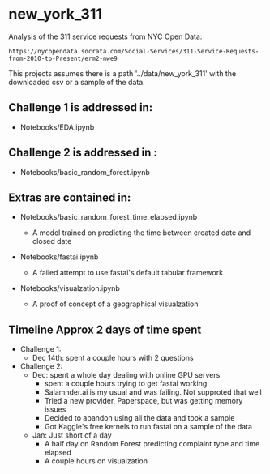 # new_york_311
Analysis of the 311 service requests from NYC Open Data:

    https://nycopendata.socrata.com/Social-Services/311-Service-Requests-from-2010-to-Present/erm2-nwe9

This projects assumes there is a path '../data/new_york_311' with the downloaded csv or a sample of the data.

## Challenge 1 is addressed in:
* Notebooks/EDA.ipynb

## Challenge 2 is addressed in :
* Notebooks/basic_random_forest.ipynb

## Extras are contained in: 
* Notebooks/basic_random_forest_time_elapsed.ipynb
    * A model trained on predicting the time between created date and closed date
        
* Notebooks/fastai.ipynb
    * A failed attempt to use fastai's default tabular framework
        
* Notebooks/visualzation.ipynb
    * A proof of concept of a geographical visualzation

## Timeline Approx 2 days of time spent
* Challenge 1:
    * Dec 14th: spent a couple hours with 2 questions
* Challenge 2:
    * Dec: spent a whole day dealing with online GPU servers
        * spent a couple hours trying to get fastai working
        * Salamnder.ai is my usual and was failing. Not supproted that well
        * Tried a new provider, Paperspace, but was getting memory issues
        * Decided to abandon using all the data and took a sample
        * Got Kaggle's free kernels to run fastai on a sample of the data
    * Jan: Just short of a day
        * A half day on Random Forest predicting complaint type and time elapsed 
        * A couple hours on visualzation
